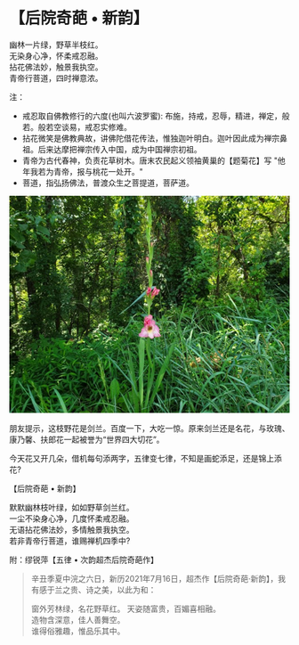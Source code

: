 # 【后院奇葩 • 新韵】

幽林一片绿，野草半枝红。  
无染身心净，怀柔戒忍融。  
拈花佛法妙，触景我执空。  
青帝行菩道，四时禅意浓。

注：

- 戒忍取自佛教修行的六度(也叫六波罗蜜): 布施，持戒，忍辱，精进，禅定，般若。般若空谈易，戒忍实修难。
- 拈花微笑是佛教典故，讲佛陀借花传法，惟独迦叶明白。迦叶因此成为禅宗鼻祖。后来达摩把禅宗传入中国，成为中国禅宗初祖。
- 青帝为古代春神，负责花草树木。唐末农民起义领袖黄巢的【题菊花】写 "他年我若为青帝，报与桃花一处开。"
- 菩道，指弘扬佛法，普渡众生之菩提道，菩萨道。

![](14.jpg)

朋友提示，这枝野花是剑兰。百度一下，大吃一惊。原来剑兰还是名花，与玫瑰、康乃馨、扶郎花一起被誉为“世界四大切花”。

今天花又开几朵，借机每句添两字，五律变七律，不知是画蛇添足，还是锦上添花?

【后院奇葩 • 新韵】

默默幽林枝叶绿，如如野草剑兰红。  
一尘不染身心净，几度怀柔戒忍融。  
无语拈花佛法妙，多情触景我执空。  
若非青帝行菩道，谁赐禅机四季中?  

附：缪锐萍【五律 • 次韵超杰后院奇葩作】

> 辛丑季夏中浣之六日，新历2021年7月16日，超杰作【后院奇葩·新韵】，我有感于兰之贵、诗之美，以此为和：
>
> 窗外芳林绿，名花野草红。 
> 天姿随富贵，百媚喜相融。  
> 造物含深意，佳人善舞空。  
> 谁得俗雅趣，惟品乐其中。

